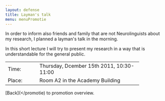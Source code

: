 ```yaml
---
layout: defense
title: Layman's talk
menu: menuPromotie
---
```


In order to inform also friends and family that are not Neurolinguists about my research, I planned a layman's talk in the morning.  
    
  In this short lecture I will try to present my research in a way that is understandable for the general public.

  <table width="401" border="0">
    <tr>
      <td width="84">Time:</td>
      <td width="307">Thursday, Dcember 15th 2011, 10:30-11:00</td>
    </tr>
    <tr>
      <td>Place:</td>
      <td>Room A2 in the Academy Building</td>
    </tr>
  </table>

[Back](</promotie) to promotion overview.
 




           




